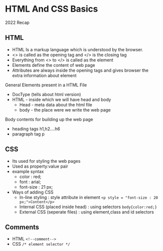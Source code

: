 # HTML And CSS Basics

2022 Recap



## HTML

- HTML Is a markup language which is understood by the browser.
- <> is called as the opening tag and </> is the closing tag
- Everything from <> to </> is called as the element
- Elements define the content of web page
- Attributes are always inside the opening tags and gives browser the extra information about element

General Elements present in a HTML File

- DocType (tells about html version)
- HTML - inside which we will have head and body
  - Head - meta data about the html file
  - body - the place were we write the web page

Body contents for building up the web page

- heading tags h1,h2....h6
- paragraph tag p

## CSS

- Its used for styling the web pages
- Used as property:value pair
- example syntax
  - color : red;
  - font : arial;
  - font-size : 21 px;
- Ways of adding CSS
  - In-line styling : style attribute in element `<p style = "font-size : 20 px;">Content</p>`
  - Internal CSS (placed inside head) : using selectors `body{color:red;}`
  - External CSS (seperate files) : using element,class and id selectors
  
## Comments
- HTML `<!--comment-->`
- CSS `/* element selector */`
  